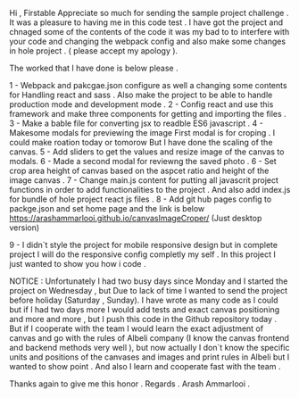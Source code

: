 Hi , 
Firstable Appreciate so much for sending the sample project challenge .
It was a pleasure to having me in this code test . 
I have got the project and chnaged some of the contents of the code it was my bad to to interfere with your code and changing the webpack config and also make some changes in hole project . ( please accept my apology ).

The worked that I have done is below please . 

1 - Webpack  and pakcgae.json configure as well a changing some contents for Handling react and sass . Also make the project to be able to handle production mode and development mode . 
2 - Config react and use this framework and make three components for getting and importing the files .
3 - Make a bable file for converting jsx to readble ES6 javascript .
4 - Makesome modals for previewing the image First modal is for croping . I could make roation today or tomorow But I have done the scaling of the canvas.
5 - Add sliders to get the values and resize image of the canvas to modals.
6 - Made a second modal for reviewng the saved photo . 
6 - Set crop area height of canvas based on the aspcet ratio and height of the image canvas . 
7 - Change main.js content for putting all javascrit project functions in order to add functionalities to the project . And also add index.js for bundle of hole project react js files .
8 - Add git hub pages config to packge.json and set home page and the link is below 
https://arashammarlooi.github.io/canvasImageCroper/
(Just desktop version)

9 - I didn`t style the project for mobile responsive design but in complete project I will do the responsive config completly my self . In this project I just wanted to show you how i code . 

NOTICE : Unfortunately I had two busy days since Monday and I started the project on Wednesday  , but Due to lack of time I wanted to send the project before holiday (Saturday , Sunday). I have wrote as many code as I could but if I had two days more I would add tests and exact canvas positioning and more and more ,  but I push this code in the Github repository today . But if I cooperate with the team I would learn the exact adjustment of canvas and go with the rules  of Albeli company (I know the canvas frontend and backend methods very well ), but now actually I don`t know the specific units and positions of the canvases and images and print rules in Albeli but I wanted to show point . And also I learn and cooperate fast with the team . 

Thanks again to give me this honor .
Regards .
Arash Ammarlooi .
